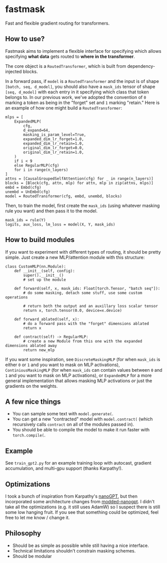 # fastmask

Fast and flexible gradient routing for transformers.

## How to use?

Fastmask aims to implement a flexible interface for specifying which allows specifying **what data** gets routed to **where in the transformer**.

The core object is a `RoutedTransformer`, which is built from dependency-injected blocks.

In a forward pass, if `model` is a `RoutedTransformer` and the input is of shape `[batch, seq, d_model]`, you should also have a `mask_ids` tensor of shape `[seq, d_model]` with each entry in it specifying which class that token belongs to. In our previous work, we've adopted the convention of `0` marking a token as being in the "forget" set and `1` marking "retain." Here is an example of how one might build a `RoutedTransformer`:
```python3
mlps = [
    ExpandedMLP(
        cfg,
        d_expand=64,
        masking_is_param_level=True,
        expanded_dim_lr_forget=1.0,
        expanded_dim_lr_retain=1.0,
        original_dim_lr_forget=0.0,
        original_dim_lr_retain=1.0,
    )
    if i < 9
    else RegularMLP(cfg)
    for i in range(n_layers)
]
attns = [CausalGroupedSelfAttention(cfg) for _ in range(n_layers)]
blocks = [Block(cfg, attn, mlp) for attn, mlp in zip(attns, mlps)]
embd = Embd(cfg)
unembd = UnEmbd(cfg)
model = RoutedTransformer(cfg, embd, unembd, blocks)
```
Then, to train the model, first create the `mask_ids` (using whatever masking rule you want) and then pass it to the model.
```
mask_ids = rule(Y)
logits, aux_loss, lm_loss = model(X, Y, mask_ids)
```
## How to build modules

If you want to experiment with different types of routing, it should be pretty simple. Just create a new MLP/attention module with this structure:
```python3
class CustomMLP(nn.Module):
    def __init__(self, config):
        super().__init__()
        # set up the module

    def forward(self, x, mask_ids: Float[torch.Tensor, "batch seq"]):
        # do some masking, detach some stuff, use some custom operations

        # return both the output and an auxillary loss scalar tensor
        return x, torch.tensor(0.0, device=x.device)

    def forward_ablated(self, x):
        # do a forward pass with the "forget" dimensions ablated
        return x

    def contract(self) -> RegularMLP:
        # create a new Module from this one with the expanded dimensions ablated away
        return new_mlp
```

If you want some inspiration, see `DiscreteMaskingMLP` (for when `mask_ids` is either `0` or `1` and you want to mask on MLP activations), `ContiniousMaskingMLP` (for when `mask_ids` can contain values between `0` and `1` and you want to mask on MLP activations), or `ExpandedMLP` for a more general implementation that allows masking MLP activations *or* just the gradients on the weights.

## A few nice things

- You can sample some text with `model.generate(`.
- You can get a new "contracted" model with `model.contract(` (which recursively calls `contract` on all of the modules passed in).
- You should be able to compile the model to make it run faster with `torch.compile(`.

## Example
See `train_gpt2.py` for an example training loop with autocast, gradient accumulation, and multi-gpu support (thanks Karpathy!).

## Optimizations

I took a bunch of inspiration from Karpathy's [nanoGPT](https://github.com/karpathy/nanoGPT), but then incorporated some architecture changes from [modded-nanogpt](https://github.com/KellerJordan/modded-nanogpt/). I didn't take all the optimizations (e.g. it still uses AdamW) so I suspect there is still some low hanging fruit. If you see that something could be optimized, feel free to let me know / change it.

## Philosophy

- Should be as simple as possible while still having a nice interface.
- Technical limitations shouldn't constrain masking schemes.
- Should be modular